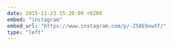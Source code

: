 ```yaml
---
date: 2015-11-23 15:20:09 +0200
embed: "instagram"
embed_url: "https://www.instagram.com/p/-Z58E9xwXf/"
type: "left"
---
```

